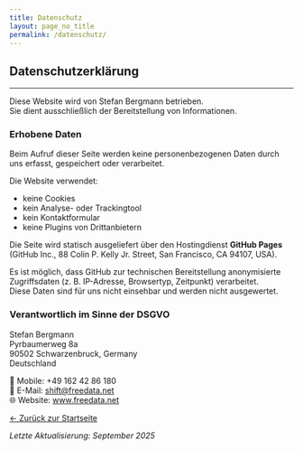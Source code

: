```yaml
---
title: Datenschutz
layout: page_no_title
permalink: /datenschutz/
---
```


<section class="legal">
  <h2>Datenschutzerklärung</h1>
  <hr/>

  <p>Diese Website wird von Stefan Bergmann betrieben.<br/>
     Sie dient ausschließlich der Bereitstellung von Informationen.</p>

  <h3>Erhobene Daten</h2>
  <p>Beim Aufruf dieser Seite werden keine personenbezogenen Daten durch uns erfasst, gespeichert oder verarbeitet.</p>

  <p>Die Website verwendet:</p>
  <ul>
    <li>keine Cookies</li>
    <li>kein Analyse- oder Trackingtool</li>
    <li>kein Kontaktformular</li>
    <li>keine Plugins von Drittanbietern</li>
  </ul>

  <p>Die Seite wird statisch ausgeliefert über den Hostingdienst <strong>GitHub Pages</strong><br/>
     (GitHub Inc., 88 Colin P. Kelly Jr. Street, San Francisco, CA 94107, USA).</p>

  <p>Es ist möglich, dass GitHub zur technischen Bereitstellung anonymisierte Zugriffsdaten 
     (z. B. IP-Adresse, Browsertyp, Zeitpunkt) verarbeitet.<br/>
     Diese Daten sind für uns nicht einsehbar und werden nicht ausgewertet.</p>

  <h3>Verantwortlich im Sinne der DSGVO</h2>
  <p>
    Stefan Bergmann <br/>
    Pyrbaumerweg 8a <br/>
    90502 Schwarzenbruck, Germany <br/>
    Deutschland
  </p>

  <p>
    📱 Mobile: +49 162 42 86 180 <br/>
    📧 E-Mail: <a href="mailto:shift@freedata.net">shift@freedata.net</a><br/>
    🌐 Website: <a href="https://www.freedata.net">www.freedata.net</a>
  </p>

  <p><a href="/">← Zurück zur Startseite</a></p>

  <p><em>Letzte Aktualisierung: September 2025</em></p>
</section>
